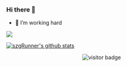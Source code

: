 <!--
**weibaohui/weibaohui** is a ✨ _special_ ✨ repository because its `README.md` (this file) appears on your GitHub profile.

Here are some ideas to get you started:

- 🔭 I’m currently working on ...
- 🌱 I’m currently learning ...
- 👯 I’m looking to collaborate on ...
- 🤔 I’m looking for help with ...
- 💬 Ask me about ...
- 📫 How to reach me: ...
- 😄 Pronouns: ...
- ⚡ Fun fact: ...
-->
### Hi there 👋

- 🔭 I’m working hard

![](https://github.com/sunzgRunner/szgRunner/blob/master/header_.png)


[![szgRunner's github stats](https://github-readme-stats.vercel.app/api?username=szgRunner)](https://github.com/szgRunner)

<p  align="center">
<img src="https://visitor-badge.laobi.icu/badge?page_id=szgRunner.szgRunner" alt="visitor badge"/>       
</p>
